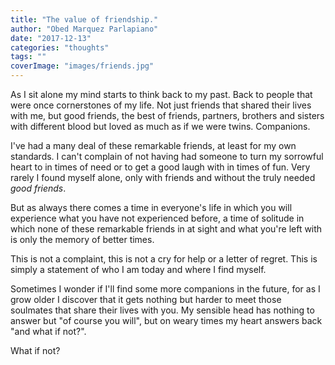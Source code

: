 ```yaml
---
title: "The value of friendship."
author: "Obed Marquez Parlapiano"
date: "2017-12-13"
categories: "thoughts"
tags: ""
coverImage: "images/friends.jpg"
---
```


As I sit alone my mind starts to think back to my past. Back to people that were once cornerstones of my life. Not just friends that shared their lives with me, but good friends, the best of friends, partners, brothers and sisters with different blood but loved as much as if we were twins. Companions.

I've had a many deal of these remarkable friends, at least for my own standards. I can't complain of not having had someone to turn my sorrowful heart to in times of need or to get a good laugh with in times of fun. Very rarely I found myself alone, only with friends and without the truly needed _good friends_.

But as always there comes a time in everyone's life in which you will experience what you have not experienced before, a time of solitude in which none of these remarkable friends in at sight and what you're left with is only the memory of better times.

This is not a complaint, this is not a cry for help or a letter of regret. This is simply a statement of who I am today and where I find myself.

Sometimes I wonder if I'll find some more companions in the future, for as I grow older I discover that it gets nothing but harder to meet those soulmates that share their lives with you. My sensible head has nothing to answer but "of course you will", but on weary times my heart answers back "and what if not?".

What if not?
